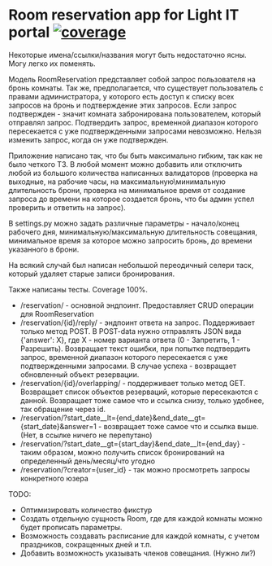 # Room reservation app for Light IT portal [![coverage](https://codecov.io/gh/VladBezpalko/reservation/coverage.svg?branch=master)](https://github.com/VladBezpalko/reservation/)

Некоторые имена/ссылки/названия могут быть недостаточно ясны. Могу легко их поменять.

Модель RoomReservation представляет собой запрос пользователя на бронь комнаты. Так же, предполагается, что существует пользователь с правами администратора, у которого есть доступ к списку всех запросов на бронь и подтверждение этих запросов. Если запрос подтвержден - значит комната забронирована пользователем, который отправлял запрос. Подтвердить запрос, временной диапазон которого пересекается с уже подтвержденными запросами невозможно. Нельзя изменить запрос, когда он уже подтвержден.

Приложение написано так, что бы быть максимально гибким, так как не было четкого ТЗ. В любой момент можно добавить или отключить любой из большого количества написанных валидаторов (проверка на выходные, на рабочие часы, на максимальную\минимальную длительность брони, проверка на минимальное время от создание запроса до времени на которое создается бронь, что бы админ успел проверить и ответить на запрос).

В settings.py можно задать различные параметры - начало/конец рабочего дня, минимальную/максимальную длительность совещания, минимальное время за которое можно запросить бронь, до времени указанного в брони.

На всякий случай был написан небольшой переодичный селери таск, который удаляет старые записи бронирования.

Также написаны тесты. Coverage 100%.

- /reservation/ - основной эндпоинт. Предоставляет CRUD операции для RoomReservation
- /reservation/{id}/reply/ - эндпоинт ответа на запрос. Поддерживает только метод POST. В POST-data нужно отправлять JSON вида {'answer': X}, где X - номер варианта ответа (0 - Запретить, 1 - Разрешить). Возвращает текст ошибки, при попытке подтвердить запрос, временной диапазон которого пересекается с уже подтвержденными запросами. В случае успеха - возвращает обновленный объект резервации.
- /reservation/{id}/overlapping/ - поддерживает только метод GET. Возвращает список объектов резерваций, которые пересекаются с данной. Возвращает тоже самое что и ссылка снизу, только удобнее, так обращение через id.
- /reservation/?start_date__lt={end_date}&end_date__gt={start_date}&answer=1 - возвращает тоже самое что и ссылка выше. (Нет, в ссылке ничего не перепутано)
- /reservation/?start_date__gt={start_day}&end_date__lt={end_day} - таким образом, можно получить список бронирований на определенный день/месяц/что угодно
- /reservation/?creator={user_id} - так можно просмотреть запросы конкретного юзера


TODO:
- Оптимизировать количество фикстур
- Создать отдельную сущность Room, где для каждой комнаты можно будет прописать параметры.
- Возможность создавать расписание для каждой комнаты, с учетом праздников, сокращенных дней и т.п.
- Добавить возможность указывать членов совещания. (Нужно ли?)

